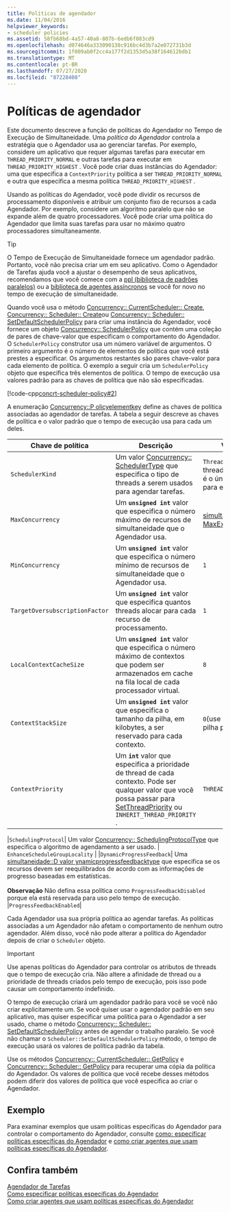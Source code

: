 ```yaml
---
title: Políticas de agendador
ms.date: 11/04/2016
helpviewer_keywords:
- scheduler policies
ms.assetid: 58fb68bd-4a57-40a8-807b-6edb6f083cd9
ms.openlocfilehash: d074646a333090138c916bc4d3b7a2e072731b3d
ms.sourcegitcommit: 1f009ab0f2cc4a177f2d1353d5a38f164612bdb1
ms.translationtype: MT
ms.contentlocale: pt-BR
ms.lasthandoff: 07/27/2020
ms.locfileid: "87228408"
---
```

# <a name="scheduler-policies"></a>Políticas de agendador

Este documento descreve a função de políticas do Agendador no Tempo de Execução de Simultaneidade. Uma *política do Agendador* controla a estratégia que o Agendador usa ao gerenciar tarefas. Por exemplo, considere um aplicativo que requer algumas tarefas para executar em `THREAD_PRIORITY_NORMAL` e outras tarefas para executar em `THREAD_PRIORITY_HIGHEST` .  Você pode criar duas instâncias do Agendador: uma que especifica a `ContextPriority` política a ser `THREAD_PRIORITY_NORMAL` e outra que especifica a mesma política `THREAD_PRIORITY_HIGHEST` .

Usando as políticas do Agendador, você pode dividir os recursos de processamento disponíveis e atribuir um conjunto fixo de recursos a cada Agendador. Por exemplo, considere um algoritmo paralelo que não se expande além de quatro processadores. Você pode criar uma política do Agendador que limita suas tarefas para usar no máximo quatro processadores simultaneamente.

> [!TIP]
> O Tempo de Execução de Simultaneidade fornece um agendador padrão. Portanto, você não precisa criar um em seu aplicativo. Como o Agendador de Tarefas ajuda você a ajustar o desempenho de seus aplicativos, recomendamos que você comece com a [ppl (biblioteca de padrões paralelos)](../../parallel/concrt/parallel-patterns-library-ppl.md) ou a [biblioteca de agentes assíncronos](../../parallel/concrt/asynchronous-agents-library.md) se você for novo no tempo de execução de simultaneidade.

Quando você usa o método [Concurrency:: CurrentScheduler:: Create](reference/currentscheduler-class.md#create), [Concurrency:: Scheduler:: Create](reference/scheduler-class.md#create)ou [Concurrency:: Scheduler:: SetDefaultSchedulerPolicy](reference/scheduler-class.md#setdefaultschedulerpolicy) para criar uma instância do Agendador, você fornece um objeto [Concurrency:: SchedulerPolicy](../../parallel/concrt/reference/schedulerpolicy-class.md) que contém uma coleção de pares de chave-valor que especificam o comportamento do Agendador. O `SchedulerPolicy` construtor usa um número variável de argumentos. O primeiro argumento é o número de elementos de política que você está prestes a especificar. Os argumentos restantes são pares chave-valor para cada elemento de política. O exemplo a seguir cria um `SchedulerPolicy` objeto que especifica três elementos de política. O tempo de execução usa valores padrão para as chaves de política que não são especificadas.

[!code-cpp[concrt-scheduler-policy#2](../../parallel/concrt/codesnippet/cpp/scheduler-policies_1.cpp)]

A enumeração [Concurrency::P olicyelementkey](reference/concurrency-namespace-enums.md#policyelementkey) define as chaves de política associadas ao agendador de tarefas. A tabela a seguir descreve as chaves de política e o valor padrão que o tempo de execução usa para cada um deles.

|Chave de política|Descrição|Valor Padrão|
|----------------|-----------------|-------------------|
|`SchedulerKind`|Um valor [Concurrency:: SchedulerType](reference/concurrency-namespace-enums.md#schedulertype) que especifica o tipo de threads a serem usados para agendar tarefas.|`ThreadScheduler`(use threads normais). Esse é o único valor válido para essa chave.|
|`MaxConcurrency`|Um **`unsigned int`** valor que especifica o número máximo de recursos de simultaneidade que o Agendador usa.|[simultaneidade:: MaxExecutionResources](reference/concurrency-namespace-constants1.md#maxexecutionresources)|
|`MinConcurrency`|Um **`unsigned int`** valor que especifica o número mínimo de recursos de simultaneidade que o Agendador usa.|`1`|
|`TargetOversubscriptionFactor`|Um **`unsigned int`** valor que especifica quantos threads alocar para cada recurso de processamento.|`1`|
|`LocalContextCacheSize`|Um **`unsigned int`** valor que especifica o número máximo de contextos que podem ser armazenados em cache na fila local de cada processador virtual.|`8`|
|`ContextStackSize`|Um **`unsigned int`** valor que especifica o tamanho da pilha, em kilobytes, a ser reservado para cada contexto.|`0`(use o tamanho de pilha padrão)|
|`ContextPriority`|Um **`int`** valor que especifica a prioridade de thread de cada contexto. Pode ser qualquer valor que você possa passar para [SetThreadPriority](/windows/win32/api/processthreadsapi/nf-processthreadsapi-setthreadpriority) ou `INHERIT_THREAD_PRIORITY` .|`THREAD_PRIORITY_NORMAL`|

|`SchedulingProtocol`| Um valor [Concurrency:: SchedulingProtocolType](reference/concurrency-namespace-enums.md#schedulingprotocoltype) que especifica o algoritmo de agendamento a ser usado. | `EnhanceScheduleGroupLocality` | |`DynamicProgressFeedback`| Uma [simultaneidade::D valor ynamicprogressfeedbacktype](reference/concurrency-namespace-enums.md#dynamicprogressfeedbacktype) que especifica se os recursos devem ser reequilibrados de acordo com as informações de progresso baseadas em estatísticas.<br /><br /> **Observação** Não defina essa política como `ProgressFeedbackDisabled` porque ela está reservada para uso pelo tempo de execução. |`ProgressFeedbackEnabled`|

Cada Agendador usa sua própria política ao agendar tarefas. As políticas associadas a um Agendador não afetam o comportamento de nenhum outro agendador. Além disso, você não pode alterar a política do Agendador depois de criar o `Scheduler` objeto.

> [!IMPORTANT]
> Use apenas políticas do Agendador para controlar os atributos de threads que o tempo de execução cria. Não altere a afinidade de thread ou a prioridade de threads criados pelo tempo de execução, pois isso pode causar um comportamento indefinido.

O tempo de execução criará um agendador padrão para você se você não criar explicitamente um. Se você quiser usar o agendador padrão em seu aplicativo, mas quiser especificar uma política para o Agendador a ser usado, chame o método [Concurrency:: Scheduler:: SetDefaultSchedulerPolicy](reference/scheduler-class.md#setdefaultschedulerpolicy) antes de agendar o trabalho paralelo. Se você não chamar o `Scheduler::SetDefaultSchedulerPolicy` método, o tempo de execução usará os valores de política padrão da tabela.

Use os métodos [Concurrency:: CurrentScheduler:: GetPolicy](reference/currentscheduler-class.md#getpolicy) e [Concurrency:: Scheduler:: GetPolicy](reference/scheduler-class.md#getpolicy) para recuperar uma cópia da política do Agendador. Os valores de política que você recebe desses métodos podem diferir dos valores de política que você especifica ao criar o Agendador.

## <a name="example"></a>Exemplo

Para examinar exemplos que usam políticas específicas do Agendador para controlar o comportamento do Agendador, consulte [como: especificar políticas específicas do Agendador](../../parallel/concrt/how-to-specify-specific-scheduler-policies.md) e [como criar agentes que usam políticas específicas do Agendador](../../parallel/concrt/how-to-create-agents-that-use-specific-scheduler-policies.md).

## <a name="see-also"></a>Confira também

[Agendador de Tarefas](../../parallel/concrt/task-scheduler-concurrency-runtime.md)<br/>
[Como especificar políticas específicas do Agendador](../../parallel/concrt/how-to-specify-specific-scheduler-policies.md)<br/>
[Como criar agentes que usam políticas específicas do Agendador](../../parallel/concrt/how-to-create-agents-that-use-specific-scheduler-policies.md)
